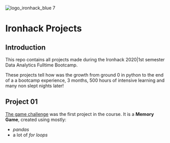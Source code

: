 ![logo_ironhack_blue 7](https://user-images.githubusercontent.com/23629340/40541063-a07a0a8a-601a-11e8-91b5-2f13e4e6b441.png)

# Ironhack Projects

## Introduction

This repo contains all projects made during the Ironhack 2020|1st semester Data Analytics Fulltime Bootcamp.

These projects tell how was the growth from ground 0 in python to the end of a a bootcamp experience, 3 months, 500 hours of intensive learning and many non slept nights later!



## Project 01

[The game challenge](https://github.com/serachung/ironhack_projects/tree/master/P01-game-challenge) was the first project in the course. It is a **Memory Game**, created using mostly:

- *pandas*
- a lot of *for loops*

